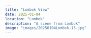 ```yaml
---
title: "Lombok View"
date: 2025-01-04
location: "Lombok"
description: "A scene from Lombok"
image: "images/20250104Lombok-13.jpg"
---
```

